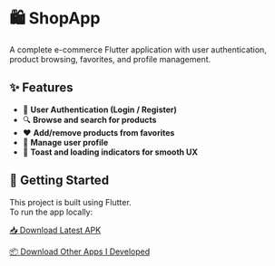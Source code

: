 # 🛍️ ShopApp

A complete e-commerce Flutter application with user authentication, product browsing, favorites, and profile management.

## ✨ Features

- 🔐 **User Authentication (Login / Register)**
- 🔍 **Browse and search for products**
- ❤️ **Add/remove products from favorites**
- 👤 **Manage user profile**
- 🔔 **Toast and loading indicators for smooth UX**

## 🚀 Getting Started

This project is built using Flutter.  
To run the app locally:

[📥 Download Latest APK](https://github.com/diaahelmy/ShopApp/releases/download/v1.0.0/app-release.apk)

[📦 Download Other Apps I Developed](https://drive.google.com/drive/folders/19Ch6c6w0JYR2zPFJuQId88EiFk7MJyo9?usp=drive_link)

